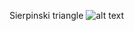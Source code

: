 Sierpinski triangle
![alt text](https://github.com/gaelhugo/ECAL_MID1/blob/master/2019/sierpinskip5/image.png)
